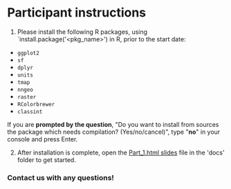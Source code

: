 # Participant instructions

1. Please install the following R packages, using `install.package('<pkg_name>') in R, prior to the start date:
  * `ggplot2`
  * `sf`
  * `dplyr`
  * `units`
  * `tmap`
  * `nngeo`
  * `raster`
  * `RColorbrewer`
  * `classint`
  

If you are __prompted by the question__, "Do you want to install from sources the package which needs compilation? (Yes/no/cancel)", type "**no**" in your console and press Enter.

  
2. After installation is complete, open the [Part_1.html slides](https://dlab-geo.github.io/Geospatial-Fundamentals-in-R-with-sf/docs/Part_1.html#1) file in the 'docs' folder to get started.


### Contact us with any questions!
